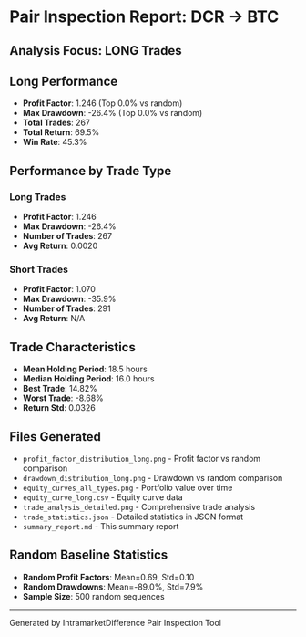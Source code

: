
# Pair Inspection Report: DCR → BTC

## Analysis Focus: LONG Trades

## Long Performance  
- **Profit Factor**: 1.246 (Top 0.0% vs random)
- **Max Drawdown**: -26.4% (Top 0.0% vs random)
- **Total Trades**: 267
- **Total Return**: 69.5%
- **Win Rate**: 45.3%

## Performance by Trade Type
### Long Trades
- **Profit Factor**: 1.246
- **Max Drawdown**: -26.4%
- **Number of Trades**: 267
- **Avg Return**: 0.0020

### Short Trades  
- **Profit Factor**: 1.070
- **Max Drawdown**: -35.9%
- **Number of Trades**: 291
- **Avg Return**: N/A

## Trade Characteristics
- **Mean Holding Period**: 18.5 hours
- **Median Holding Period**: 16.0 hours
- **Best Trade**: 14.82%
- **Worst Trade**: -8.68%
- **Return Std**: 0.0326

## Files Generated
- `profit_factor_distribution_long.png` - Profit factor vs random comparison
- `drawdown_distribution_long.png` - Drawdown vs random comparison  
- `equity_curves_all_types.png` - Portfolio value over time
- `equity_curve_long.csv` - Equity curve data
- `trade_analysis_detailed.png` - Comprehensive trade analysis
- `trade_statistics.json` - Detailed statistics in JSON format
- `summary_report.md` - This summary report

## Random Baseline Statistics
- **Random Profit Factors**: Mean=0.69, Std=0.10
- **Random Drawdowns**: Mean=-89.0%, Std=7.9%
- **Sample Size**: 500 random sequences

---
Generated by IntramarketDifference Pair Inspection Tool
